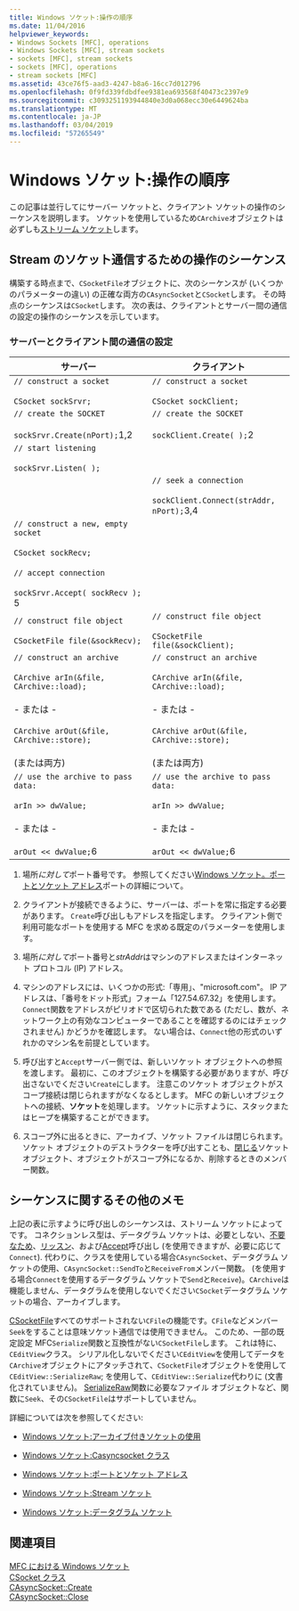 ```yaml
---
title: Windows ソケット:操作の順序
ms.date: 11/04/2016
helpviewer_keywords:
- Windows Sockets [MFC], operations
- Windows Sockets [MFC], stream sockets
- sockets [MFC], stream sockets
- sockets [MFC], operations
- stream sockets [MFC]
ms.assetid: 43ce76f5-aad3-4247-b8a6-16cc7d012796
ms.openlocfilehash: 0f9fd339fdbdfee9381ea693568f40473c2397e9
ms.sourcegitcommit: c3093251193944840e3d0a068ecc30e6449624ba
ms.translationtype: MT
ms.contentlocale: ja-JP
ms.lasthandoff: 03/04/2019
ms.locfileid: "57265549"
---
```

# <a name="windows-sockets-sequence-of-operations"></a>Windows ソケット:操作の順序

この記事は並行してにサーバー ソケットと、クライアント ソケットの操作のシーケンスを説明します。 ソケットを使用しているため`CArchive`オブジェクトは必ずしも[ストリーム ソケット](../mfc/windows-sockets-stream-sockets.md)します。

## <a name="sequence-of-operations-for-a-stream-socket-communication"></a>Stream のソケット通信するための操作のシーケンス

構築する時点まで、`CSocketFile`オブジェクトに、次のシーケンスが (いくつかのパラメーターの違い) の正確な両方の`CAsyncSocket`と`CSocket`します。 その時点のシーケンスは`CSocket`します。 次の表は、クライアントとサーバー間の通信の設定の操作のシーケンスを示しています。

### <a name="setting-up-communication-between-a-server-and-a-client"></a>サーバーとクライアント間の通信の設定

|サーバー|クライアント|
|------------|------------|
|`// construct a socket`<br /><br /> `CSocket sockSrvr;`|`// construct a socket`<br /><br /> `CSocket sockClient;`|
|`// create the SOCKET`<br /><br /> `sockSrvr.Create(nPort);`1,2|`// create the SOCKET`<br /><br /> `sockClient.Create( );`2|
|`// start listening`<br /><br /> `sockSrvr.Listen( );`||
||`// seek a connection`<br /><br /> `sockClient.Connect(strAddr, nPort);`3,4|
|`// construct a new, empty socket`<br /><br /> `CSocket sockRecv;`<br /><br /> `// accept connection`<br /><br /> `sockSrvr.Accept( sockRecv );` 5||
|`// construct file object`<br /><br /> `CSocketFile file(&sockRecv);`|`// construct file object`<br /><br /> `CSocketFile file(&sockClient);`|
|`// construct an archive`<br /><br /> `CArchive arIn(&file, CArchive::load);`<br /><br /> - または -<br /><br /> `CArchive arOut(&file, CArchive::store);`<br /><br /> (または両方)|`// construct an archive`<br /><br /> `CArchive arIn(&file, CArchive::load);`<br /><br /> - または -<br /><br /> `CArchive arOut(&file, CArchive::store);`<br /><br /> (または両方)|
|`// use the archive to pass data:`<br /><br /> `arIn >> dwValue;`<br /><br /> - または -<br /><br /> `arOut << dwValue;`6|`// use the archive to pass data:`<br /><br /> `arIn >> dwValue;`<br /><br /> - または -<br /><br /> `arOut << dwValue;`6|

1. 場所*に対して*ポート番号です。 参照してください[Windows ソケット。ポートとソケット アドレス](../mfc/windows-sockets-ports-and-socket-addresses.md)ポートの詳細について。

2. クライアントが接続できるように、サーバーは、ポートを常に指定する必要があります。 `Create`呼び出しもアドレスを指定します。 クライアント側で利用可能なポートを使用する MFC を求める既定のパラメーターを使用します。

3. 場所*に対して*ポート番号と*strAddr*はマシンのアドレスまたはインターネット プロトコル (IP) アドレス。

4. マシンのアドレスには、いくつかの形式:「専用」、"microsoft.com"。 IP アドレスは、「番号をドット形式」フォーム「127.54.67.32」を使用します。 `Connect`関数をアドレスがピリオドで区切られた数である (ただし、数が、ネットワーク上の有効なコンピューターであることを確認するのにはチェックされません) かどうかを確認します。 ない場合は、`Connect`他の形式のいずれかのマシン名を前提としています。

5. 呼び出すと`Accept`サーバー側では、新しいソケット オブジェクトへの参照を渡します。 最初に、このオブジェクトを構築する必要がありますが、呼び出さないでください`Create`にします。 注意このソケット オブジェクトがスコープ接続は閉じられますがなくなるとします。 MFC の新しいオブジェクトへの接続、**ソケット**を処理します。 ソケットに示すように、スタックまたはヒープを構築することができます。

6. スコープ外に出るときに、アーカイブ、ソケット ファイルは閉じられます。 ソケット オブジェクトのデストラクターを呼び出すことも、[閉じる](../mfc/reference/casyncsocket-class.md#close)ソケット オブジェクト、オブジェクトがスコープ外になるか、削除するときのメンバー関数。

## <a name="additional-notes-about-the-sequence"></a>シーケンスに関するその他のメモ

上記の表に示すように呼び出しのシーケンスは、ストリーム ソケットによってです。 コネクションレス型は、データグラム ソケットは、必要としない、[不要なため](../mfc/reference/casyncsocket-class.md#connect)、[リッスン](../mfc/reference/casyncsocket-class.md#listen)、および[Accept](../mfc/reference/casyncsocket-class.md#accept)呼び出し (を使用できますが、必要に応じて`Connect`). 代わりに、クラスを使用している場合`CAsyncSocket`、データグラム ソケットの使用、`CAsyncSocket::SendTo`と`ReceiveFrom`メンバー関数。 (を使用する場合`Connect`を使用するデータグラム ソケットで`Send`と`Receive`)。`CArchive`は機能しません、データグラムを使用しないでください`CSocket`データグラム ソケットの場合、アーカイブします。

[CSocketFile](../mfc/reference/csocketfile-class.md)すべてのサポートされない`CFile`の機能です。`CFile`などメンバー`Seek`をすることは意味ソケット通信では使用できません。 このため、一部の既定設定 MFC`Serialize`関数と互換性がない`CSocketFile`します。 これは特に、`CEditView`クラス。 シリアル化しないでください`CEditView`を使用してデータを`CArchive`オブジェクトにアタッチされて、`CSocketFile`オブジェクトを使用して`CEditView::SerializeRaw`; を使用して、`CEditView::Serialize`代わりに (文書化されていません)。 [SerializeRaw](../mfc/reference/ceditview-class.md#serializeraw)関数に必要なファイル オブジェクトなど、関数に`Seek`、その`CSocketFile`はサポートしていません。

詳細については次を参照してください:

- [Windows ソケット:アーカイブ付きソケットの使用](../mfc/windows-sockets-using-sockets-with-archives.md)

- [Windows ソケット:Casyncsocket クラス](../mfc/windows-sockets-using-class-casyncsocket.md)

- [Windows ソケット:ポートとソケット アドレス](../mfc/windows-sockets-ports-and-socket-addresses.md)

- [Windows ソケット:Stream ソケット](../mfc/windows-sockets-stream-sockets.md)

- [Windows ソケット:データグラム ソケット](../mfc/windows-sockets-datagram-sockets.md)

## <a name="see-also"></a>関連項目

[MFC における Windows ソケット](../mfc/windows-sockets-in-mfc.md)<br/>
[CSocket クラス](../mfc/reference/csocket-class.md)<br/>
[CAsyncSocket::Create](../mfc/reference/casyncsocket-class.md#create)<br/>
[CAsyncSocket::Close](../mfc/reference/casyncsocket-class.md#close)
